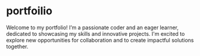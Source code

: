 # portfoilio
Welcome to my portfolio! I’m a passionate coder and an eager learner, dedicated to showcasing my skills and innovative projects. I'm excited to explore new opportunities for collaboration and to create impactful solutions together.
